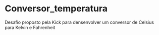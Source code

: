 # Conversor_temperatura

Desafio proposto pela Kick para densenvolver um conversor de Celsius para Kelvin e Fahrenheit
